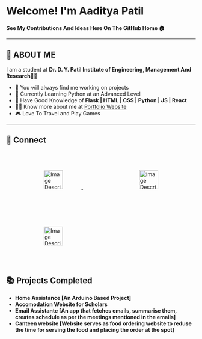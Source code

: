 # Welcome! I'm Aaditya Patil

**See My Contributions And Ideas Here On The GitHub Home 🏠**

---

## 👋 ABOUT ME

I am a student at **Dr. D. Y. Patil Institute of Engineering, Management And Research**👨‍🎓  
- 🚧 You will always find me working on projects
- 🐍 Currently Learning Python at an Advanced Level
- 🧠 Have Good Knowledge of **Flask | HTML | CSS | Python | JS |  React**
- 👨‍💻 Know more about me at [Portfolio Website](https://aadityap.pythonanywhere.com/)
- 🎮 Love To Travel and Play Games

---

## 🔗 Connect
<a href="https://leetcode.com/u/aadi_m/" style="margin:50px">
<img src="https://cdn.worldvectorlogo.com/logos/leetcode-1.svg" alt="Image Description" width="50" height="50" style="margin:50px">
</a>
<a href="https://codolio.com/profile/Aaditya" style="margin:50px">
<img src="https://codolio.com/codolio_assets/codolio.svg" alt="Image Description" width="50" height="50" style="margin:50px" >
</a>
<a href="www.linkedin.com/in/adityapatilm" style="margin:50px">
<img src="https://cdn.worldvectorlogo.com/logos/linkedin-icon-2.svg" alt="Image Description" width="50" height="50" style="margin:50px" >
</a>

## 📚 Projects Completed
-  **Home Assistance [An Arduino Based Project]**
-  **Accomodation Website for Scholars**
- **Email Assistante [An app that fetches emails, summarise them, creates schedule as per the meetings mentioned in the emails]**
- **Canteen website [Website serves as food ordering website to reduse the time for serving the food and placing the order at the spot]**

